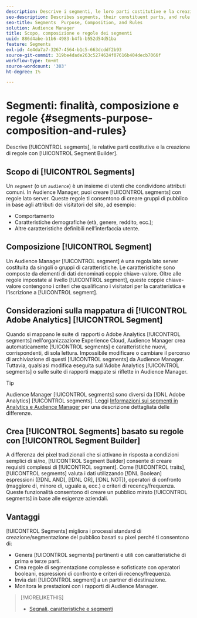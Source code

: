 ```yaml
---
description: Descrive i segmenti, le loro parti costitutive e la creazione di regole con Segment Builder.
seo-description: Describes segments, their constituent parts, and rule creation with Segment Builder.
seo-title: Segments  Purpose, Composition, and Rules
solution: Audience Manager
title: Scopo, composizione e regole dei segmenti
uuid: 886d4abe-b1b6-4983-b4fb-b552d54d51ba
feature: Segments
exl-id: 4e4da7a7-3267-4564-b1c5-663dcddf2b93
source-git-commit: 319be4dade263c5274624f07616b404decb7066f
workflow-type: tm+mt
source-wordcount: '303'
ht-degree: 1%

---
```


# Segmenti: finalità, composizione e regole {#segments-purpose-composition-and-rules}

Descrive [!UICONTROL segments], le relative parti costitutive e la creazione di regole con [!UICONTROL Segment Builder].

## Scopo di [!UICONTROL Segments]

Un *`segment`* (o un *`audience`*) è un insieme di utenti che condividono attributi comuni. In Audience Manager, puoi creare [!UICONTROL segments] con regole lato server. Queste regole ti consentono di creare gruppi di pubblico in base agli attributi dei visitatori del sito, ad esempio:

* Comportamento
* Caratteristiche demografiche (età, genere, reddito, ecc.);
* Altre caratteristiche definibili nell’interfaccia utente.

## Composizione [!UICONTROL Segment]

Un Audience Manager [!UICONTROL segment] è una regola lato server costituita da singoli o gruppi di caratteristiche. Le caratteristiche sono composte da elementi di dati denominati coppie chiave-valore. Oltre alle regole impostate al livello [!UICONTROL segment], queste coppie chiave-valore contengono i criteri che qualificano i visitatori per la caratteristica e l&#39;iscrizione a [!UICONTROL segment].

## Considerazioni sulla mappatura di [!UICONTROL Adobe Analytics] [!UICONTROL Segment]

Quando si mappano le suite di rapporti o Adobe Analytics [!UICONTROL segments] nell&#39;organizzazione Experience Cloud, Audience Manager crea automaticamente [!UICONTROL segments] e caratteristiche nuovi, corrispondenti, di sola lettura. Impossibile modificare o cambiare il percorso di archiviazione di questi [!UICONTROL segments] da Audience Manager. Tuttavia, qualsiasi modifica eseguita sull&#39;Adobe Analytics [!UICONTROL segments] o sulle suite di rapporti mappate si riflette in Audience Manager.

>[!TIP]
>
>Audience Manager [!UICONTROL segments] sono diversi da [!DNL Adobe Analytics] [!UICONTROL segments]. Leggi [Informazioni sui segmenti in Analytics e Audience Manager](https://experienceleague.adobe.com/docs/analytics/integration/audience-analytics/audience-analytics-workflow/aam-analytics-segments.html?lang=it) per una descrizione dettagliata delle differenze.

## Crea [!UICONTROL Segments] basato su regole con [!UICONTROL Segment Builder]

A differenza dei pixel tradizionali che si attivano in risposta a condizioni semplici di sì/no, [!UICONTROL Segment Builder] consente di creare requisiti complessi di [!UICONTROL segment]. Come [!UICONTROL traits], [!UICONTROL segments] valuta i dati utilizzando [!DNL Boolean] espressioni ([!DNL AND], [!DNL OR], [!DNL NOT]), operatori di confronto (maggiore di, minore di, uguale a, ecc.) e criteri di recency/frequenza. Queste funzionalità consentono di creare un pubblico mirato [!UICONTROL segments] in base alle esigenze aziendali.

## Vantaggi

[!UICONTROL Segments] migliora i processi standard di creazione/segmentazione del pubblico basati su pixel perché ti consentono di:

* Genera [!UICONTROL segments] pertinenti e utili con caratteristiche di prima e terze parti.
* Crea regole di segmentazione complesse e sofisticate con operatori booleani, espressioni di confronto e criteri di recency/frequenza.
* Invia dati [!UICONTROL segment] a un partner di destinazione.
* Monitora le prestazioni con i rapporti di Audience Manager.

>[!MORELIKETHIS]
>
>* [Segnali, caratteristiche e segmenti](../../reference/signal-trait-segment.md)
